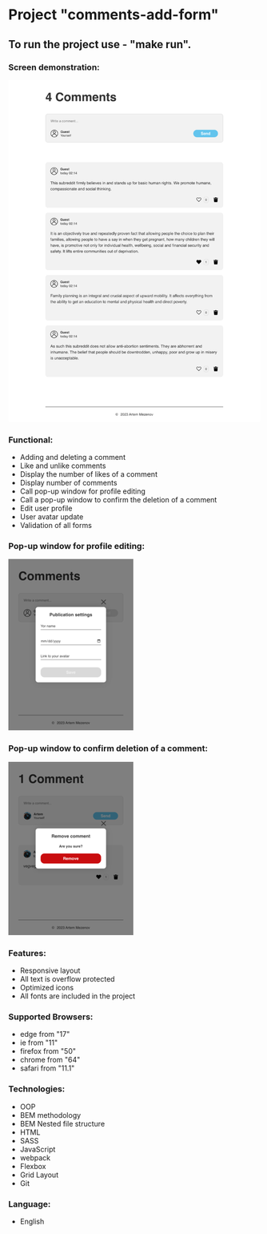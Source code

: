 # Project "comments-add-form"

## To run the project use - "make run".

### Screen demonstration:
![main page](./screens/main.png)

### Functional:
* Adding and deleting a comment
* Like and unlike comments
* Display the number of likes of a comment
* Display number of comments
* Call pop-up window for profile editing
* Call a pop-up window to confirm the deletion of a comment
* Edit user profile
* User avatar update
* Validation of all forms

### Pop-up window for profile editing:
![popup edit](./screens/edit-popup.png)

### Pop-up window to confirm deletion of a comment:
![popup confirm](./screens/confirm-popup.png)

### Features:
* Responsive layout
* All text is overflow protected
* Optimized icons
* All fonts are included in the project

### Supported Browsers:
* edge from "17"
* ie from "11"
* firefox from "50"
* chrome from "64"
* safari from "11.1"

### Technologies:

* OOP
* BEM methodology
* BEM Nested file structure
* HTML
* SASS
* JavaScript
* webpack
* Flexbox
* Grid Layout
* Git

### Language:

* English
